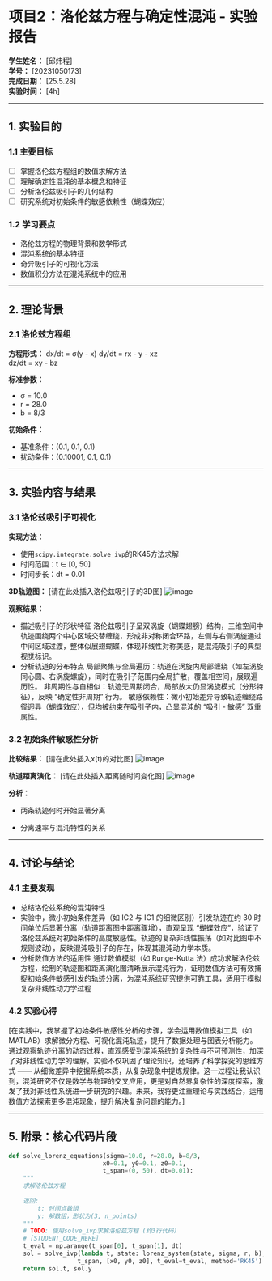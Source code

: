 # 项目2：洛伦兹方程与确定性混沌 - 实验报告

**学生姓名：** [邱炜程]  
**学号：** [20231050173]  
**完成日期：** [25.5.28]  
**实验时间：** [4h]

---

## 1. 实验目的

### 1.1 主要目标
- [ ] 掌握洛伦兹方程组的数值求解方法
- [ ] 理解确定性混沌的基本概念和特征
- [ ] 分析洛伦兹吸引子的几何结构
- [ ] 研究系统对初始条件的敏感依赖性（蝴蝶效应）

### 1.2 学习要点
- 洛伦兹方程的物理背景和数学形式
- 混沌系统的基本特征
- 奇异吸引子的可视化方法
- 数值积分方法在混沌系统中的应用

---

## 2. 理论背景

### 2.1 洛伦兹方程组

**方程形式：**
dx/dt = σ(y - x)
dy/dt = rx - y - xz  
dz/dt = xy - bz


**标准参数：**
- σ = 10.0
- r = 28.0
- b = 8/3

**初始条件：**
- 基准条件：(0.1, 0.1, 0.1)
- 扰动条件：(0.10001, 0.1, 0.1)

---

## 3. 实验内容与结果

### 3.1 洛伦兹吸引子可视化

**实现方法：**
- 使用`scipy.integrate.solve_ivp`的RK45方法求解
- 时间范围：t ∈ [0, 50]
- 时间步长：dt = 0.01

**3D轨迹图：**
[请在此处插入洛伦兹吸引子的3D图]
![image](https://github.com/user-attachments/assets/19f8db04-527c-4d9c-96ac-5eddf8ed4f4b)

**观察结果：**
- 描述吸引子的形状特征
洛伦兹吸引子呈双涡旋（蝴蝶翅膀）结构，三维空间中轨迹围绕两个中心区域交替缠绕，形成非对称闭合环路，左侧与右侧涡旋通过中间区域过渡，整体似展翅蝴蝶，体现非线性对称美感，是混沌吸引子的典型视觉标识。
- 分析轨道的分布特点
局部聚集与全局遍历：轨道在涡旋内局部缠绕（如左涡旋同心圆、右涡旋螺旋），同时在吸引子范围内全局扩散，覆盖相空间，展现遍历性。
非周期性与自相似：轨迹无周期闭合，局部放大仍显涡旋模式（分形特征），反映 “确定性非周期” 行为。
敏感依赖性：微小初始差异导致轨迹缠绕路径迥异（蝴蝶效应），但均被约束在吸引子内，凸显混沌的 “吸引 - 敏感” 双重属性。
### 3.2 初始条件敏感性分析

**比较结果：**
[请在此处插入x(t)的对比图]
![image](https://github.com/user-attachments/assets/5114f6d9-0965-4fe0-b2eb-ab015205b42e)

**轨道距离演化：**
[请在此处插入距离随时间变化图]
![image](https://github.com/user-attachments/assets/6137a4a3-04b8-4173-b050-f87c2911cfdb)

**分析：**
- 两条轨迹何时开始显著分离
  
- 分离速率与混沌特性的关系

---

## 4. 讨论与结论

### 4.1 主要发现
- 总结洛伦兹系统的混沌特性
- 实验中，微小初始条件差异（如 IC2 与 IC1 的细微区别）引发轨迹在约 30 时间单位后显著分离（轨道距离图中距离骤增），直观呈现 “蝴蝶效应”，验证了洛伦兹系统对初始条件的高度敏感性。轨迹的复杂非线性振荡（如对比图中不规则波动），反映混沌吸引子的存在，体现其混沌动力学本质。
- 分析数值方法的适用性
通过数值模拟（如 Runge-Kutta 法）成功求解洛伦兹方程，绘制的轨迹图和距离演化图清晰展示混沌行为，证明数值方法可有效捕捉初始条件敏感引发的轨迹分离，为混沌系统研究提供可靠工具，适用于模拟复杂非线性动力学过程
### 4.2 实验心得
[在实践中，我掌握了初始条件敏感性分析的步骤，学会运用数值模拟工具（如 MATLAB）求解微分方程、可视化混沌轨迹，提升了数据处理与图表分析能力。通过观察轨迹分离的动态过程，直观感受到混沌系统的复杂性与不可预测性，加深了对非线性动力学的理解。实验不仅巩固了理论知识，还培养了科学探究的思维方式 —— 从细微差异中挖掘系统本质，从复杂现象中提炼规律。这一过程让我认识到，混沌研究不仅是数学与物理的交叉应用，更是对自然界复杂性的深度探索，激发了我对非线性系统进一步研究的兴趣。未来，我将更注重理论与实践结合，运用数值方法探索更多混沌现象，提升解决复杂问题的能力。]

---

## 5. 附录：核心代码片段

```python
def solve_lorenz_equations(sigma=10.0, r=28.0, b=8/3,
                          x0=0.1, y0=0.1, z0=0.1,
                          t_span=(0, 50), dt=0.01):
    """
    求解洛伦兹方程
    
    返回:
        t: 时间点数组
        y: 解数组，形状为(3, n_points)
    """
    # TODO: 使用solve_ivp求解洛伦兹方程 (约3行代码)
    # [STUDENT_CODE_HERE]
    t_eval = np.arange(t_span[0], t_span[1], dt)
    sol = solve_ivp(lambda t, state: lorenz_system(state, sigma, r, b), 
                   t_span, [x0, y0, z0], t_eval=t_eval, method='RK45')
    return sol.t, sol.y

```
